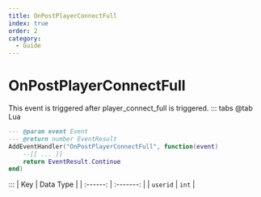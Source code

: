 ```yaml
---
title: OnPostPlayerConnectFull
index: true
order: 2
category:
  - Guide
---
```


# OnPostPlayerConnectFull
This event is triggered after player_connect_full is triggered.
::: tabs
@tab Lua
```lua
--- @param event Event
--- @return number EventResult
AddEventHandler("OnPostPlayerConnectFull", function(event)
    --[[ ... ]]
    return EventResult.Continue
end)
```

:::
|    Key   | Data Type |
| :------: | :-------: |
| `userid` |   `int`   |